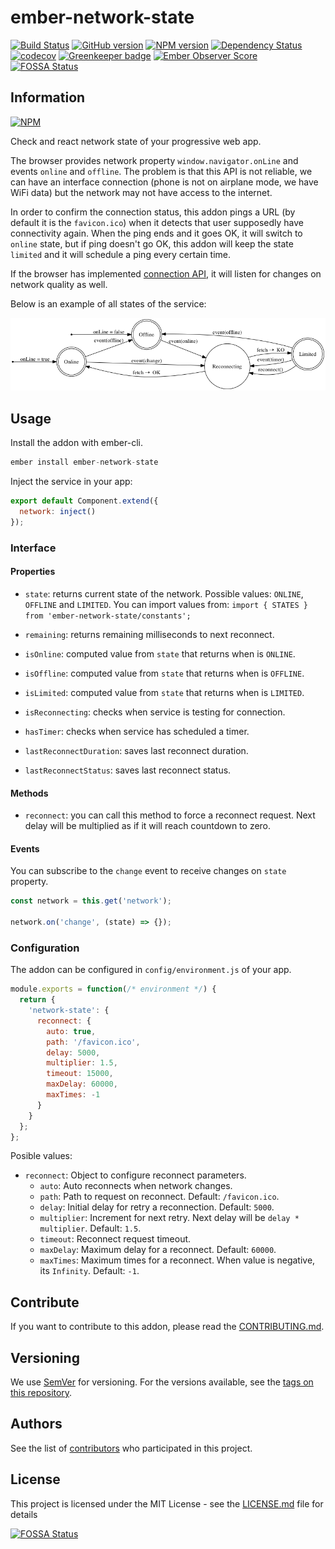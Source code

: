 # ember-network-state

[![Build Status](https://travis-ci.org/BBVAEngineering/ember-network-state.svg?branch=master)](https://travis-ci.org/BBVAEngineering/ember-network-state)
[![GitHub version](https://badge.fury.io/gh/BBVAEngineering%2Fember-network-state.svg)](https://badge.fury.io/gh/BBVAEngineering%2Fember-network-state)
[![NPM version](https://badge.fury.io/js/ember-network-state.svg)](https://badge.fury.io/js/ember-network-state)
[![Dependency Status](https://david-dm.org/BBVAEngineering/ember-network-state.svg)](https://david-dm.org/BBVAEngineering/ember-network-state)
[![codecov](https://codecov.io/gh/BBVAEngineering/ember-network-state/branch/master/graph/badge.svg)](https://codecov.io/gh/BBVAEngineering/ember-network-state)
[![Greenkeeper badge](https://badges.greenkeeper.io/BBVAEngineering/ember-network-state.svg)](https://greenkeeper.io/)
[![Ember Observer Score](https://emberobserver.com/badges/ember-network-state.svg)](https://emberobserver.com/addons/ember-network-state)
[![FOSSA Status](https://app.fossa.io/api/projects/git%2Bgithub.com%2FBBVAEngineering%2Fember-network-state.svg?type=shield)](https://app.fossa.io/projects/git%2Bgithub.com%2FBBVAEngineering%2Fember-network-state?ref=badge_shield)

## Information

[![NPM](https://nodei.co/npm/ember-network-state.png?downloads=true&downloadRank=true)](https://nodei.co/npm/ember-network-state/)

Check and react network state of your progressive web app.

The browser provides network property `window.navigator.onLine` and events `online` and `offline`. The problem is that this API is not reliable, we can have an interface connection (phone is not on airplane mode, we have WiFi data) but the network may not have access to the internet.

In order to confirm the connection status, this addon pings a URL (by default it is the `favicon.ico`) when it detects that user supposedly have connectivity again. When the ping ends and it goes OK, it will switch to `online` state, but if ping doesn't go OK, this addon will keep the state `limited` and it will schedule a ping every certain time.

If the browser has implemented [connection API](http://wicg.github.io/netinfo/), it will listen for changes on network quality as well.

Below is an example of all states of the service:

![States](./states.png)

## Usage

Install the addon with ember-cli.

```javascript
ember install ember-network-state
```

Inject the service in your app:

```javascript
export default Component.extend({
  network: inject()
});
```

### Interface

#### Properties

- `state`: returns current state of the network. Possible values: `ONLINE`, `OFFLINE` and `LIMITED`. You can import values from:
  `import { STATES } from 'ember-network-state/constants';`

- `remaining`: returns remaining milliseconds to next reconnect.

- `isOnline`: computed value from `state` that returns when is `ONLINE`.

- `isOffline`: computed value from `state` that returns when is `OFFLINE`.

- `isLimited`: computed value from `state` that returns when is `LIMITED`.

- `isReconnecting`: checks when service is testing for connection.

- `hasTimer`: checks when service has scheduled a timer.

- `lastReconnectDuration`: saves last reconnect duration.

- `lastReconnectStatus`: saves last reconnect status.

#### Methods

- `reconnect`: you can call this method to force a reconnect request. Next delay will be multiplied as if it will reach countdown to zero.

#### Events

You can subscribe to the `change` event to receive changes on `state` property.

```javascript
const network = this.get('network');

network.on('change', (state) => {});
```

### Configuration

The addon can be configured in `config/environment.js` of your app.

```javascript
module.exports = function(/* environment */) {
  return {
    'network-state': {
      reconnect: {
        auto: true,
        path: '/favicon.ico',
        delay: 5000,
        multiplier: 1.5,
        timeout: 15000,
        maxDelay: 60000,
        maxTimes: -1
      }
    }
  };
};
```

Posible values:

- `reconnect`: Object to configure reconnect parameters.
  - `auto`: Auto reconnects when network changes.
  - `path`: Path to request on reconnect. Default: `/favicon.ico`.
  - `delay`: Initial delay for retry a reconnection. Default: `5000`.
  - `multiplier`: Increment for next retry. Next delay will be `delay * multiplier`. Default: `1.5`.
  - `timeout`: Reconnect request timeout.
  - `maxDelay`: Maximum delay for a reconnect. Default: `60000`.
  - `maxTimes`: Maximum times for a reconnect. When value is negative, its `Infinity`. Default: `-1`.

## Contribute

If you want to contribute to this addon, please read the [CONTRIBUTING.md](CONTRIBUTING.md).

## Versioning

We use [SemVer](http://semver.org/) for versioning. For the versions available, see the [tags on this repository](https://github.com/BBVAEngineering/ember-network-state/tags).

## Authors

See the list of [contributors](https://github.com/BBVAEngineering/ember-network-state/graphs/contributors) who participated in this project.

## License

This project is licensed under the MIT License - see the [LICENSE.md](LICENSE.md) file for details

[![FOSSA Status](https://app.fossa.io/api/projects/git%2Bgithub.com%2FBBVAEngineering%2Fember-network-state.svg?type=large)](https://app.fossa.io/projects/git%2Bgithub.com%2FBBVAEngineering%2Fember-network-state?ref=badge_large)
